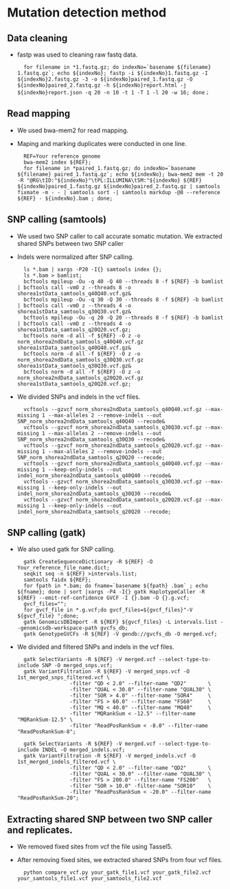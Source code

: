 # Mutation detection method

## Data cleaning

* fastp was used to cleaning raw fastq data.

		for filename in *1.fastq.gz; do indexNo=`basename ${filename} 1.fastq.gz`; echo ${indexNo}; fastp -i ${indexNo}1.fastq.gz -I ${indexNo}2.fastq.gz -3 -o ${indexNo}paired_1.fastq.gz -O ${indexNo}paired_2.fastq.gz -h ${indexNo}report.html -j ${indexNo}report.json -q 20 -n 10 -t 1 -T 1 -l 20 -w 16; done；

## Read mapping

* We used bwa-mem2 for read mapping.
* Maping and marking duplicates were conducted in one line.

		REF=Your reference genome
		bwa-mem2 index ${REF};
		for filename in *paired_1.fastq.gz; do indexNo=`basename ${filename} paired_1.fastq.gz`; echo ${indexNo}; bwa-mem2 mem -t 20 -R "@RG\tID:"${indexNo}"\tPL:ILLUMINA\tSM:"${indexNo} ${REF} ${indexNo}paired_1.fastq.gz ${indexNo}paired_2.fastq.gz | samtools fixmate -m - - | samtools sort -| samtools markdup -@8 --reference ${REF} - ${indexNo}.bam ; done;

## SNP calling (samtools)

* We used two SNP caller to call accurate somatic mutation. We extracted shared SNPs between two SNP caller
* Indels were normalized after SNP calling.

		ls *.bam | xargs -P20 -I{} samtools index {};
		ls *.bam > bamlist;
		bcftools mpileup -Ou -q 40 -Q 40 --threads 8 -f ${REF} -b bamlist | bcftools call -vmO z --threads 8 -o shorea1stData_samtools_q40Q40.vcf.gz&
		bcftools mpileup -Ou -q 30 -Q 30 --threads 8 -f ${REF} -b bamlist | bcftools call -vmO z --threads 4 -o shorea1stData_samtools_q30Q30.vcf.gz&
		bcftools mpileup -Ou -q 20 -Q 20 --threads 8 -f ${REF} -b bamlist | bcftools call -vmO z --threads 4 -o shorea1stData_samtools_q20Q20.vcf.gz;
		bcftools norm -d all -f ${REF} -O z -o norm_shorea2ndData_samtools_q40Q40.vcf.gz shorea1stData_samtools_q40Q40.vcf.gz&
		bcftools norm -d all -f ${REF} -O z -o norm_shorea2ndData_samtools_q30Q30.vcf.gz shorea1stData_samtools_q30Q30.vcf.gz&
		bcftools norm -d all -f ${REF} -O z -o norm_shorea2ndData_samtools_q20Q20.vcf.gz shorea1stData_samtools_q20Q20.vcf.gz;

* We divided SNPs and indels in the vcf files.

		vcftools --gzvcf norm_shorea2ndData_samtools_q40Q40.vcf.gz --max-missing 1 --max-alleles 2 --remove-indels --out SNP_norm_shorea2ndData_samtools_q40Q40 --recode&
		vcftools --gzvcf norm_shorea2ndData_samtools_q30Q30.vcf.gz --max-missing 1 --max-alleles 2 --remove-indels --out SNP_norm_shorea2ndData_samtools_q30Q30 --recode&
		vcftools --gzvcf norm_shorea2ndData_samtools_q20Q20.vcf.gz --max-missing 1 --max-alleles 2 --remove-indels --out SNP_norm_shorea2ndData_samtools_q20Q20 --recode;
		vcftools --gzvcf norm_shorea2ndData_samtools_q40Q40.vcf.gz --max-missing 1 --keep-only-indels --out indel_norm_shorea2ndData_samtools_q40Q40 --recode&
		vcftools --gzvcf norm_shorea2ndData_samtools_q30Q30.vcf.gz --max-missing 1 --keep-only-indels --out indel_norm_shorea2ndData_samtools_q30Q30 --recode&
		vcftools --gzvcf norm_shorea2ndData_samtools_q20Q20.vcf.gz --max-missing 1 --keep-only-indels --out indel_norm_shorea2ndData_samtools_q20Q20 --recode;

## SNP calling (gatk)
* We also used gatk for SNP calling.

		gatk CreateSequenceDictionary -R ${REF} -O Your_reference_file_name.dict;
		seqkit seq -n ${REF} >intervals.list;
		samtools faidx ${REF};
		for fpath in *.bam; do fname=`basename ${fpath} .bam` ; echo ${fname}; done | sort |xargs -P4 -I{} gatk HaplotypeCaller -R ${REF} --emit-ref-confidence GVCF -I {}.bam -O {}.g.vcf;
		gvcf_files="";
		for gvcf_file in *.g.vcf;do gvcf_files=${gvcf_files}"-V ${gvcf_file} ";done;
		gatk GenomicsDBImport -R ${REF} ${gvcf_files} -L intervals.list --genomicsdb-workspace-path gvcfs_db;
		gatk GenotypeGVCFs -R ${REF} -V gendb://gvcfs_db -O merged.vcf;
		
* We divided and filtered SNPs and indels in the vcf files. 

		gatk SelectVariants -R ${REF} -V merged.vcf --select-type-to-include SNP -O merged_snps.vcf;
		gatk VariantFiltration -R ${REF} -V merged_snps.vcf -O 1st_merged_snps_filtered.vcf \
                       -filter "QD < 2.0" --filter-name "QD2"       \
                       -filter "QUAL < 30.0" --filter-name "QUAL30" \
                       -filter "SOR > 4.0" --filter-name "SOR4"     \
                       -filter "FS > 60.0" --filter-name "FS60"     \
                       -filter "MQ < 40.0" --filter-name "MQ40"     \
                       -filter "MQRankSum < -12.5" --filter-name "MQRankSum-12.5" \
                       -filter "ReadPosRankSum < -8.0" --filter-name "ReadPosRankSum-8";
		
		gatk SelectVariants -R ${REF} -V merged.vcf --select-type-to-include INDEL -O merged_indels.vcf;
		gatk VariantFiltration -R ${REF} -V merged_indels.vcf -O 1st_merged_indels_filtered.vcf \
                       -filter "QD < 2.0" --filter-name "QD2"       \
                       -filter "QUAL < 30.0" --filter-name "QUAL30" \
                       -filter "FS > 200.0" --filter-name "FS200"   \
                       -filter "SOR > 10.0" -filter-name "SOR10"    \
                       -filter "ReadPosRankSum < -20.0" --filter-name "ReadPosRankSum-20";
		       
## Extracting shared SNP between two SNP caller and replicates.
* We removed fixed sites from vcf the file using Tassel5.
* After removing fixed sites, we extracted shared SNPs from four vcf files.

		python compare_vcf.py your_gatk_file1.vcf your_gatk_file2.vcf your_samtools_file1.vcf your_samtools_file2.vcf
